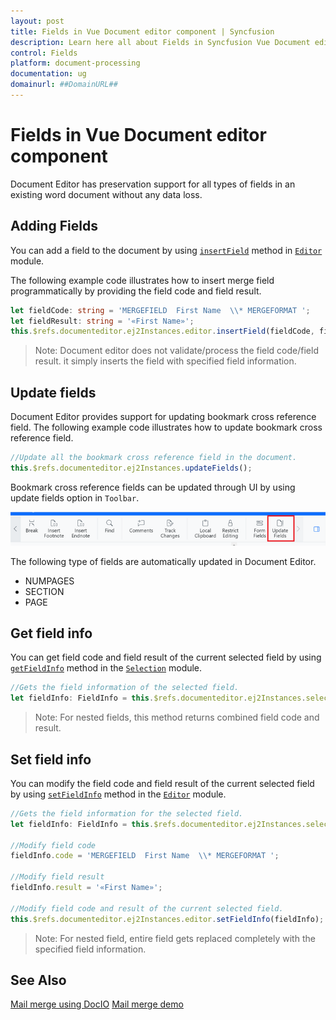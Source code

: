 ```yaml
---
layout: post
title: Fields in Vue Document editor component | Syncfusion
description: Learn here all about Fields in Syncfusion Vue Document editor component of Syncfusion Essential JS 2 and more.
control: Fields 
platform: document-processing
documentation: ug
domainurl: ##DomainURL##
---
```


# Fields in Vue Document editor component

Document Editor has preservation support for all types of fields in an existing word document without any data loss.

## Adding Fields

You can add a field to the document by using [`insertField`](https://ej2.syncfusion.com/vue/documentation/api/document-editor/editor#insertfield) method in [`Editor`](https://ej2.syncfusion.com/vue/documentation/api/document-editor/editor/) module.

The following example code illustrates how to insert merge field programmatically by providing the field code and field result.

```ts
let fieldCode: string = 'MERGEFIELD  First Name  \\* MERGEFORMAT ';
let fieldResult: string = '«First Name»';
this.$refs.documenteditor.ej2Instances.editor.insertField(fieldCode, fieldResult);
```

>Note: Document editor does not validate/process the field code/field result. it simply inserts the field with specified field information.

## Update fields

Document Editor provides support for updating bookmark cross reference field. The following example code illustrates how to update bookmark cross reference field.

```ts
//Update all the bookmark cross reference field in the document.
this.$refs.documenteditor.ej2Instances.updateFields();
```

Bookmark cross reference fields can be updated through UI by using update fields option in `Toolbar`.

![Update bookmark cross reference field.](images/updatefields.png)

The following type of fields are automatically updated in Document Editor.

* NUMPAGES
* SECTION
* PAGE

## Get field info

You can get field code and field result of the current selected field by using [`getFieldInfo`](https://ej2.syncfusion.com/vue/documentation/api/document-editor/selection#getfieldinfo) method in the [`Selection`](https://ej2.syncfusion.com/vue/documentation/api/document-editor/selection/) module.

```ts
//Gets the field information of the selected field.
let fieldInfo: FieldInfo = this.$refs.documenteditor.ej2Instances.selection.getFieldInfo();
```

>Note: For nested fields, this method returns combined field code and result.

## Set field info

You can modify the field code and field result of the current selected field by using [`setFieldInfo`](https://ej2.syncfusion.com/vue/documentation/api/document-editor/editor#setfieldinfo) method in the [`Editor`](https://ej2.syncfusion.com/vue/documentation/api/document-editor/editor/) module.

```ts
//Gets the field information for the selected field.
let fieldInfo: FieldInfo = this.$refs.documenteditor.ej2Instances.selection.getFieldInfo();

//Modify field code
fieldInfo.code = 'MERGEFIELD  First Name  \\* MERGEFORMAT ';

//Modify field result
fieldInfo.result = '«First Name»';

//Modify field code and result of the current selected field.
this.$refs.documenteditor.ej2Instances.editor.setFieldInfo(fieldInfo);
```

>Note: For nested field, entire field gets replaced completely with the specified field information.

## See Also

[Mail merge using DocIO](https://help.syncfusion.com/file-formats/docio/working-with-mail-merge)
[Mail merge demo](https://github.com/SyncfusionExamples/EJ2-Document-Editor-Web-Services/blob/master/ASP.NET%20Core/src/Controllers/DocumentEditorController.cs#L114)